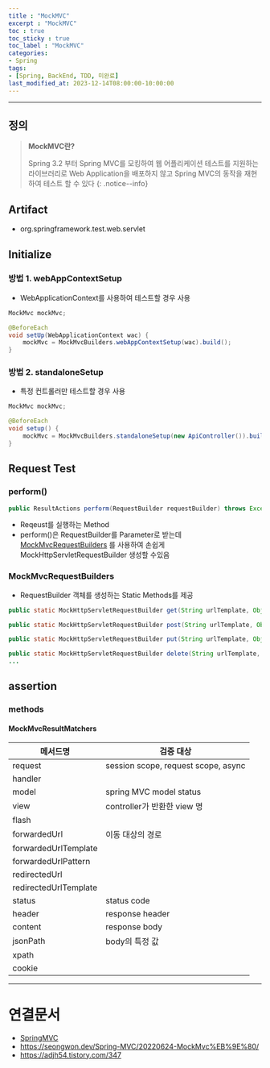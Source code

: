```yaml
---
title : "MockMVC"
excerpt : "MockMVC"
toc : true
toc_sticky : true
toc_label : "MockMVC"
categories:
- Spring
tags:
- [Spring, BackEnd, TDD, 미완료]
last_modified_at: 2023-12-14T08:00:00-10:00:00
---
```

  
---
  
## 정의
> **MockMVC란?**  
>
> Spring 3.2 부터  Spring MVC를 모킹하여 웹 어플리케이션 테스트를 지원하는 라이브러리로 Web Application을 배포하지 않고 Spring MVC의 동작을 재현하여 테스트 할 수 있다 
{: .notice--info}  
  
## Artifact
- org.springframework.test.web.servlet
  
## Initialize
  
### 방법 1. webAppContextSetup
- WebApplicationContext를 사용하여 테스트할 경우 사용
  
```java
MockMvc mockMvc;

@BeforeEach  
void setUp(WebApplicationContext wac) {  
    mockMvc = MockMvcBuilders.webAppContextSetup(wac).build(); 
}
```
  
### 방법 2. standaloneSetup
- 특정 컨트롤러만 테스트할 경우 사용
  
```java
MockMvc mockMvc;

@BeforeEach 
void setup() { 
	mockMvc = MockMvcBuilders.standaloneSetup(new ApiController()).build(); 
}
```
  
## Request Test
  
### perform()
  
```java
public ResultActions perform(RequestBuilder requestBuilder) throws Exception
```  
- Reqeust를 실행하는 Method
- perform()은 RequestBuilder를 Parameter로 받는데 [MockMvcRequestBuilders](#mockmvcrequestbuilders) 를 사용하여 손쉽게 MockHttpServletRequestBuilder 생성할 수있음
  
### MockMvcRequestBuilders
- RequestBuilder 객체를 생성하는 Static Methods를 제공
  
```java
public static MockHttpServletRequestBuilder get(String urlTemplate, Object... uriVars){...}

public static MockHttpServletRequestBuilder post(String urlTemplate, Object... uriVars){...}

public static MockHttpServletRequestBuilder put(String urlTemplate, Object... uriVars){...}

public static MockHttpServletRequestBuilder delete(String urlTemplate, Object... uriVars){...}
...
```
  
## assertion
  
### methods
  
#### MockMvcResultMatchers

| 메서드명                  | 검증 대상                               |
| --------------------- | ----------------------------------- |
| request               | session scope, request scope, async |
| handler               |                                     |
| model                 | spring MVC model status             |
| view                  | controller가 반환한 view 명              |
| flash                 |                                     |
| forwardedUrl          | 이동 대상의 경로                           |
| forwardedUrlTemplate  |                                     |
| forwardedUrlPattern   |                                     |
| redirectedUrl         |                                     |
| redirectedUrlTemplate |                                     |
| status                | status code                         |
| header                | response header                     |
| content               | response body                       |
| jsonPath              | body의 특정 값                          |
| xpath                 |                                     |
| cookie                |                                     |
  
---
  
# 연결문서
- [SpringMVC](../../spring/spring-SpringMVC)
- https://seongwon.dev/Spring-MVC/20220624-MockMvc%EB%9E%80/
- https://adjh54.tistory.com/347